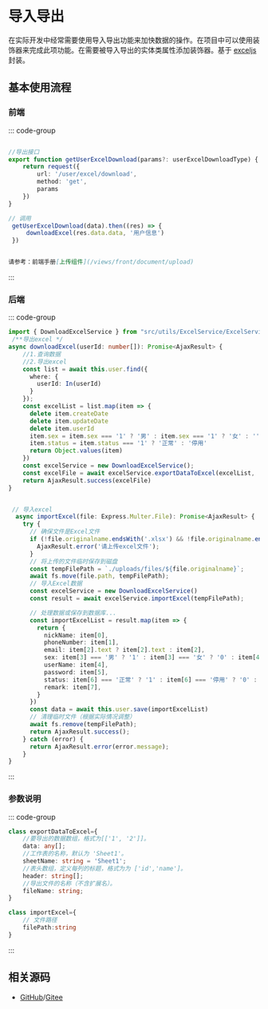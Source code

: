 # 导入导出

在实际开发中经常需要使用导入导出功能来加快数据的操作。在项目中可以使用装饰器来完成此项功能。在需要被导入导出的实体类属性添加装饰器。基于 [exceljs](https://github.com/exceljs/exceljs) 封装。

## 基本使用流程

### 前端

::: code-group

```ts [导出]

//导出接口
export function getUserExcelDownload(params?: userExcelDownloadType) {
    return request({
        url: '/user/excel/download',
        method: 'get',
        params
    })
}

// 调用
 getUserExcelDownload(data).then((res) => {
     downloadExcel(res.data.data, '用户信息')
 })

```

```md [导入]

请参考：前端手册[上传组件](/views/front/document/upload)

```

:::

### 后端


::: code-group
```ts [导出]
import { DownloadExcelService } from "src/utils/ExcelService/ExcelService.utils";
 /**导出excel */
async downloadExcel(userId: number[]): Promise<AjaxResult> {    
    //1.查询数据
    //2.导出excel    
    const list = await this.user.find({
      where: {
        userId: In(userId)
      }
    });
    const excelList = list.map(item => {
      delete item.createDate
      delete item.updateDate
      delete item.userId
      item.sex = item.sex === '1' ? '男' : item.sex === '1' ? '女' : ''
      item.status = item.status === '1' ? '正常' : '停用'
      return Object.values(item)
    })
    const excelService = new DownloadExcelService();
    const excelFile = await excelService.exportDataToExcel(excelList, 'Sheet1', 表格表头, '文件名');
    return AjaxResult.success(excelFile)
}

```

```ts [导入]

 // 导入excel 
  async importExcel(file: Express.Multer.File): Promise<AjaxResult> {
    try {
      // 确保文件是Excel文件
      if (!file.originalname.endsWith('.xlsx') && !file.originalname.endsWith('.xls')) {
        AjaxResult.error('请上传excel文件');
      }
      // 将上传的文件临时保存到磁盘
      const tempFilePath = `./uploads/files/${file.originalname}`;
      await fs.move(file.path, tempFilePath);
      // 导入Excel数据
      const excelService = new DownloadExcelService()
      const result = await excelService.importExcel(tempFilePath);

      // 处理数据或保存到数据库...
      const importExcelList = result.map(item => {
        return {
          nickName: item[0],
          phoneNumber: item[1],
          email: item[2].text ? item[2].text : item[2],
          sex: item[3] === '男' ? '1' : item[3] === '女' ? '0' : item[4],
          userName: item[4],
          password: item[5],
          status: item[6] === '正常' ? '1' : item[6] === '停用' ? '0' : '',
          remark: item[7],
        }
      })
      const data = await this.user.save(importExcelList)
      // 清理临时文件（根据实际情况调整）
      await fs.remove(tempFilePath);
      return AjaxResult.success();
    } catch (error) {
      return AjaxResult.error(error.message);
    }
}

```

:::


### 参数说明

::: code-group

```ts [导出]
class exportDataToExcel={
    //要导出的数据数组，格式为[['1', '2']]。
    data: any[];
    //工作表的名称，默认为 'Sheet1'。
    sheetName: string = 'Sheet1';
    //表头数组，定义每列的标题，格式为为 ['id','name']。
    header: string[];
    //导出文件的名称（不含扩展名）。
    fileName: string;
}

```

```ts [导入]
class importExcel={
    // 文件路径
    filePath:string
}

```

:::

## 相关源码

- [GitHub](https://github.com/huyagouban/tianLing-nest-admin-api/blob/main/src/utils/ExcelService/ExcelService.utils.ts)/[Gitee](https://gitee.com/lutianling/tianLing-nest-admin-api/tree/main/src/utils/ExcelService/ExcelService.utils.ts)
